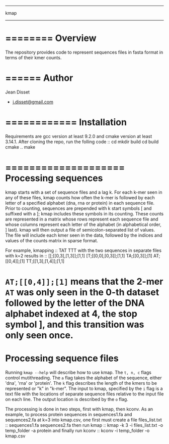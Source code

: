 ****
kmap
****

========
Overview
========
The repository provides code to represent sequences files in fasta format in terms of their kmer counts.

======
Author
======
Jean Disset
 * j.disset@gmail.com
 
============
Installation
============
Requirements are gcc version at least 9.2.0 and cmake version at least 3.14.1.
After cloning the repo, run the folling code ::
    cd
    mkdir build
    cd build
    cmake ..
    make
    
====================
Processing sequences
====================
kmap starts with a set of sequence files and a lag k.
For each k-mer seen in any of these files, kmap counts how often the k-mer is followed by each letter of a specified alphabet (dna, rna or protein) in each sequence file.
Prior to counting, sequences are prepended with k start symbols [ and suffixed with a ]; kmap includes these symbols in its counting.
These counts are represented in a matrix whose rows represent each sequence file and whose columns represent each letter of the alphabet (in alphabetical order, ] last).
kmap will then output a file of semicolon-separated list of values.
The file will include each kmer seen in the data, followed by the indices and values of the counts matrix in sparse format.

For example, kmapping ::
    TAT
    TTT
with the two sequences in separate files with k=2 results in ::
    [[;[[0,3],[1,3]];[1,1]
    [T;[[0,0],[0,3]];[1,1]
    TA;[[0,3]];[1]
    AT;[[0,4]];[1]
    TT;[[1,3],[1,4]];[1,1]

``AT;[[0,4]];[1]`` means that the 2-mer ``AT`` was only seen in the 0-th dataset followed by the letter of the DNA alphabet indexed at 4, the stop symbol ], and this transition was only seen once.
=========================
Processing sequence files
=========================
Running ``kmap --help`` will describe how to use kmap.
The ``t, n, c`` flags control mutithreading.
The ``a`` flag takes the alphabet of the sequence, either 'dna', 'rna' or 'protein'.
The ``k`` flag describes the length of the kmers to be represented or "k" in "k-mer".
The input to kmap, specified by the ``i`` flag is a text file with the locations of separate sequence files relative to the input file on each line.
The output location is described by the ``o`` flag.

The processing is done in two steps, first with kmap, then kconv.
As an example, to process protein sequences in sequences1.fa and sequences2.fa at k=3 into kmap.csv, one first must create a file files_list.txt ::
    sequences1.fa
    sequences2.fa
then run kmap ::
    kmap -k 3 -i files_list.txt -o temp_folder -a protein
and finally run kconv ::
    kconv -i temp_folder -o kmap.csv
